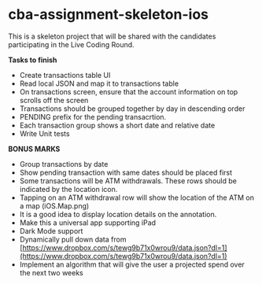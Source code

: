 # cba-assignment-skeleton-ios

This is a skeleton project that will be shared with the candidates participating in the Live Coding Round.

**Tasks to finish**
- Create transactions table UI
- Read local JSON and map it to transactions table
- On transactions screen, ensure that the account information on top scrolls off the screen
- Transactions should be grouped together by day in descending order
- PENDING prefix for the pending transacrtion.
- Each transaction group shows a short date and relative date
- Write Unit tests

**BONUS MARKS**
- Group transactions by date
- Show pending transaction with same dates should be placed first
- Some transactions will be ATM withdrawals. These rows should be indicated by the location icon.
- Tapping on an ATM withdrawal row will show the location of the ATM on a map (iOS.Map.png)
- It is a good idea to display location details on the annotation.
- Make this a universal app supporting iPad
- Dark Mode support
- Dynamically pull down data from [https://www.dropbox.com/s/tewg9b71x0wrou9/data.json?dl=1](https://www.dropbox.com/s/tewg9b71x0wrou9/data.json?dl=1)
- Implement an algorithm that will give the user a projected spend over the next two weeks
